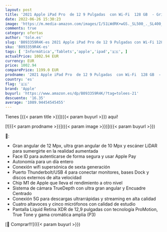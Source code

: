 ```yaml
---
layout: post
title: '2021 Apple iPad Pro  de 12 9 Pulgadas  con Wi-Fi  128 GB  - Gris Espacial  5.ª generación '
date: 2022-06-26 15:30:23
image: 'https://m.media-amazon.com/images/I/51LWdRK+wGS._SL500_._SL400_.jpg'
comments: true
category: ofertas
author: 'tole.es'
slug: 'B093359R4K-es 2021 Apple iPad Pro de 12 9 Pulgadas con Wi-Fi 128 GB -...'
sku: 'B093359R4K-es'
tags: [ 'Informática','Tablets','apple','ipad','🇪🇸', ]
actualPrice: 1002.94 EUR
currency: EUR
price: 1002.94
comparePrice: 1199.0 EUR
prodname: '2021 Apple iPad Pro  de 12 9 Pulgadas  con Wi-Fi  128 GB  - Gris Espacial  5.ª generación '
country: 'es'
flag: '🇪🇸'
brand: 'Apple'
buyurl: 'https://www.amazon.es/dp/B093359R4K/?tag=tolees-21'
descuento: '16.35'
average: '1089.94454545455'
---
```


Tienes [{{< param title >}}]({{< param buyurl >}}) aqui!

[![{{< param prodname >}}]({{< param image >}})]({{< param buyurl >}})

🔎:

- Gran angular de 12 Mpx, ultra gran angular de 10 Mpx y escáner LiDAR para sumergirte en la realidad aumentada
- Face ID para autenticarse de forma segura y usar Apple Pay
- Autonomía para un día entero
- Conexión wifi supersónica de sexta generación
- Puerto Thunderbolt/USB 4 para conectar monitores, bases Dock y discos externos de alta velocidad
- Chip M1 de Apple que lleva el rendimiento a otro nivel
- Sistema de cámara TrueDepth con ultra gran angular y Encuadre Centrado
- Conexión 5G para descargas ultrarrápidas y streaming en alta calidad
- Cuatro altavoces y cinco micrófonos con calidad de estudio
- Pantalla Liquid Retina XDR de 12,9 pulgadas con tecnología ProMotion, True Tone y gama cromática amplia (P3)

[🛒 Comprar!!!]({{< param buyurl >}})
